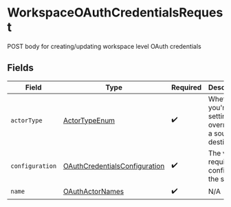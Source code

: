 # WorkspaceOAuthCredentialsRequest

POST body for creating/updating workspace level OAuth credentials


## Fields

| Field                                                                                 | Type                                                                                  | Required                                                                              | Description                                                                           | Example                                                                               |
| ------------------------------------------------------------------------------------- | ------------------------------------------------------------------------------------- | ------------------------------------------------------------------------------------- | ------------------------------------------------------------------------------------- | ------------------------------------------------------------------------------------- |
| `actorType`                                                                           | [ActorTypeEnum](../../models/shared/ActorTypeEnum.md)                                 | :heavy_check_mark:                                                                    | Whether you're setting this override for a source or destination                      |                                                                                       |
| `configuration`                                                                       | [OAuthCredentialsConfiguration](../../models/shared/OAuthCredentialsConfiguration.md) | :heavy_check_mark:                                                                    | The values required to configure the source.                                          | {<br/>"user": "charles"<br/>}                                                         |
| `name`                                                                                | [OAuthActorNames](../../models/shared/OAuthActorNames.md)                             | :heavy_check_mark:                                                                    | N/A                                                                                   |                                                                                       |